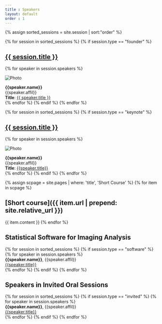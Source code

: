 ```yaml
---
title : Speakers
layout: default
order : 1
---
```


{% assign sorted_sessions = site.session | sort:"order" %}

<!-- Founder's talk -->

{% for session in sorted_sessions %}
  {% if session.type == "founder" %}
  <h2>
    <a href="{{ session.url | prepend: site.relative_url }}">
      {{ session.title }}
    </a>
  </h2>

  {% for speaker in session.speakers %}

  ![Photo]({{speaker.photolink}})
  
  <b>{{speaker.name}}</b><br/>
    {{speaker.affil}} <br/> 
  <b>Title</b>: <a href="{{ session.url | prepend: site.relative_url }}"> {{ speaker.title }} </a><br/>
  {% endfor %}
  {% endif %}
{% endfor %}

<!-- Keynote talk -->

{% for session in sorted_sessions %}
  {% if session.type == "keynote" %}
  <h2>
    <a href="{{ session.url | prepend: site.relative_url }}">
      {{ session.title }}
    </a>
  </h2>

  {% for speaker in session.speakers %}
  
  ![Photo]({{speaker.photolink}})
  
  <b>{{speaker.name}}</b><br/>
    {{speaker.affil}} <br/> 
  <b>Title</b>: <a href="{{ session.url | prepend: site.relative_url }}">{{speaker.title}}</a> <br/>
  {% endfor %}
  {% endif %}
{% endfor %}


<!-- Short course -->


{% assign scpage = site.pages | where: 'title', 'Short Course' %}
{% for item in scpage %}
## [Short course]({{ item.url | prepend: site.relative_url }})
   {{ item.content }}
{% endfor %}


<!-- Software -->

## Statistical Software for Imaging Analysis

{% for session in sorted_sessions %}
  {% if session.type == "software" %}
  {% for speaker in session.speakers %}   
  <b>{{speaker.name}}</b>, {{speaker.affil}} <br/> 
  <a href="{{ session.url | prepend: site.relative_url }}"> {{speaker.title}} </a><br/>
  {% endfor %}
  {% endif %}
{% endfor %}

<!-- Invited -->

## Speakers in Invited Oral Sessions

{% for session in sorted_sessions %}
  {% if session.type == "invited" %}
  {% for speaker in session.speakers %}   
  <b>{{speaker.name}}</b>, {{speaker.affil}} <br/> 
  <a href="{{ session.url | prepend: site.relative_url }}"> {{speaker.title}} </a><br/>
  {% endfor %}
  {% endif %}
{% endfor %}